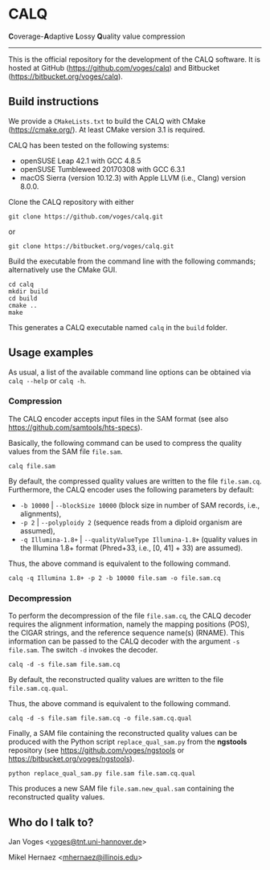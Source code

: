 # CALQ

**C**overage-**A**daptive **L**ossy **Q**uality value compression

---

This is the official repository for the development of the CALQ software. It is hosted at GitHub (https://github.com/voges/calq) and Bitbucket (https://bitbucket.org/voges/calq).

## Build instructions

We provide a ``CMakeLists.txt`` to build the CALQ with CMake (https://cmake.org/). At least CMake version 3.1 is required.

CALQ has been tested on the following systems:

* openSUSE Leap 42.1 with GCC 4.8.5
* openSUSE Tumbleweed 20170308 with GCC 6.3.1
* macOS Sierra (version 10.12.3) with Apple LLVM (i.e., Clang) version 8.0.0.

Clone the CALQ repository with either

    git clone https://github.com/voges/calq.git

or

    git clone https://bitbucket.org/voges/calq.git

Build the executable from the command line with the following commands; alternatively use the CMake GUI.

    cd calq
    mkdir build
    cd build
    cmake ..
    make

This generates a CALQ executable named ``calq`` in the ``build`` folder.

## Usage examples

As usual, a list of the available command line options can be obtained via ``calq --help`` or ``calq -h``.

### Compression

The CALQ encoder accepts input files in the SAM format (see also https://github.com/samtools/hts-specs).

Basically, the following command can be used to compress the quality values from the SAM file ``file.sam``.

    calq file.sam

By default, the compressed quality values are written to the file ``file.sam.cq``. Furthermore, the CALQ encoder uses the following parameters by default:

* ``-b 10000`` | ``--blockSize 10000`` (block size in number of SAM records, i.e., alignments),
* ``-p 2`` | ``--polyploidy 2`` (sequence reads from a diploid organism are assumed),
* ``-q Illumina-1.8+`` | ``--qualityValueType Illumina-1.8+`` (quality values in the Illumina 1.8+ format (Phred+33, i.e., [0, 41] + 33) are assumed).

Thus, the above command is equivalent to the following command.

    calq -q Illumina 1.8+ -p 2 -b 10000 file.sam -o file.sam.cq

### Decompression

To perform the decompression of the file ``file.sam.cq``, the CALQ decoder requires the alignment information, namely the mapping positions (POS), the CIGAR strings, and the reference sequence name(s) (RNAME). This information can be passed to the CALQ decoder with the argument ``-s file.sam``. The switch ``-d`` invokes the decoder.

    calq -d -s file.sam file.sam.cq

By default, the reconstructed quality values are written to the file ``file.sam.cq.qual``.

Thus, the above command is equivalent to the following command.

    calq -d -s file.sam file.sam.cq -o file.sam.cq.qual

Finally, a SAM file containing the reconstructed quality values can be produced with the Python script ``replace_qual_sam.py`` from the **ngstools** repository (see https://github.com/voges/ngstools or https://bitbucket.org/voges/ngstools).

    python replace_qual_sam.py file.sam file.sam.cq.qual

This produces a new SAM file ``file.sam.new_qual.sam`` containing the reconstructed quality values.

## Who do I talk to?

Jan Voges <[voges@tnt.uni-hannover.de](mailto:voges@tnt.uni-hannover.de)>

Mikel Hernaez <[mhernaez@illinois.edu](mailto:mhernaez@illinois.edu)>

